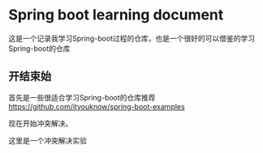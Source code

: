 # Spring boot learning document

这是一个记录我学习Spring-boot过程的仓库，也是一个很好的可以借鉴的学习Spring-boot的仓库

## 开结束始

首先是一些很适合学习Spring-boot的仓库推荐  https://github.com/ityouknow/spring-boot-examples


现在开始冲突解决。



这里是一个冲突解决实验
